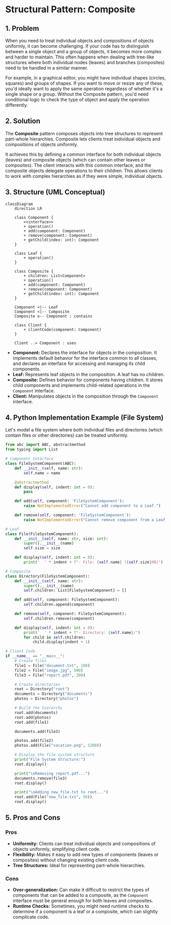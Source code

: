 # Structural Pattern: Composite

## 1. Problem

When you need to treat individual objects and compositions of objects uniformly, it can become challenging. If your code has to distinguish between a single object and a group of objects, it becomes more complex and harder to maintain. This often happens when dealing with tree-like structures where both individual nodes (leaves) and branches (composites) need to be handled in a similar manner.

For example, in a graphical editor, you might have individual shapes (circles, squares) and groups of shapes. If you want to move or resize any of these, you'd ideally want to apply the same operation regardless of whether it's a single shape or a group. Without the Composite pattern, you'd need conditional logic to check the type of object and apply the operation differently.

## 2. Solution

The **Composite** pattern composes objects into tree structures to represent part-whole hierarchies. Composite lets clients treat individual objects and compositions of objects uniformly.

It achieves this by defining a common interface for both individual objects (leaves) and composite objects (which can contain other leaves or composites). The client interacts with this common interface, and the composite objects delegate operations to their children. This allows clients to work with complex hierarchies as if they were simple, individual objects.

## 3. Structure (UML Conceptual)

```mermaid
classDiagram
    direction LR

    class Component {
        <<interface>>
        + operation()
        + add(component: Component)
        + remove(component: Component)
        + getChild(index: int): Component
    }

    class Leaf {
        + operation()
    }

    class Composite {
        + children: List<Component>
        + operation()
        + add(component: Component)
        + remove(component: Component)
        + getChild(index: int): Component
    }

    Component <|-- Leaf
    Component <|-- Composite
    Composite o-- Component : contains

    class Client {
        + clientCode(component: Component)
    }

    Client ..> Component : uses
```

-   **Component:** Declares the interface for objects in the composition. It implements default behavior for the interface common to all classes, and declares an interface for accessing and managing its child components.
-   **Leaf:** Represents leaf objects in the composition. A leaf has no children.
-   **Composite:** Defines behavior for components having children. It stores child components and implements child-related operations in the `Component` interface.
-   **Client:** Manipulates objects in the composition through the `Component` interface.

## 4. Python Implementation Example (File System)

Let's model a file system where both individual files and directories (which contain files or other directories) can be treated uniformly.

```python
from abc import ABC, abstractmethod
from typing import List

# Component Interface
class FileSystemComponent(ABC):
    def __init__(self, name: str):
        self.name = name

    @abstractmethod
    def display(self, indent: int = 0):
        pass

    def add(self, component: 'FileSystemComponent'):
        raise NotImplementedError("Cannot add component to a Leaf.")

    def remove(self, component: 'FileSystemComponent'):
        raise NotImplementedError("Cannot remove component from a Leaf.")

# Leaf
class File(FileSystemComponent):
    def __init__(self, name: str, size: int):
        super().__init__(name)
        self.size = size

    def display(self, indent: int = 0):
        print('  ' * indent + f"- File: {self.name} ({self.size}KB)")

# Composite
class Directory(FileSystemComponent):
    def __init__(self, name: str):
        super().__init__(name)
        self.children: List[FileSystemComponent] = []

    def add(self, component: FileSystemComponent):
        self.children.append(component)

    def remove(self, component: FileSystemComponent):
        self.children.remove(component)

    def display(self, indent: int = 0):
        print('  ' * indent + f"- Directory: {self.name}/")
        for child in self.children:
            child.display(indent + 1)

# Client Code
if __name__ == "__main__":
    # Create files
    file1 = File("document.txt", 100)
    file2 = File("image.jpg", 500)
    file3 = File("report.pdf", 200)

    # Create directories
    root = Directory("root")
    documents = Directory("documents")
    photos = Directory("photos")

    # Build the hierarchy
    root.add(documents)
    root.add(photos)
    root.add(file1)

    documents.add(file3)

    photos.add(file2)
    photos.add(File("vacation.png", 1200))

    # Display the file system structure
    print("File System Structure:")
    root.display()

    print("\nRemoving report.pdf...")
    documents.remove(file3)
    root.display()

    print("\nAdding new_file.txt to root...")
    root.add(File("new_file.txt", 50))
    root.display()
```

## 5. Pros and Cons

### Pros
-   **Uniformity:** Clients can treat individual objects and compositions of objects uniformly, simplifying client code.
-   **Flexibility:** Makes it easy to add new types of components (leaves or composites) without changing existing client code.
-   **Tree Structures:** Ideal for representing part-whole hierarchies.

### Cons
-   **Over-generalization:** Can make it difficult to restrict the types of components that can be added to a composite, as the `Component` interface must be general enough for both leaves and composites.
-   **Runtime Checks:** Sometimes, you might need runtime checks to determine if a component is a leaf or a composite, which can slightly complicate code.
